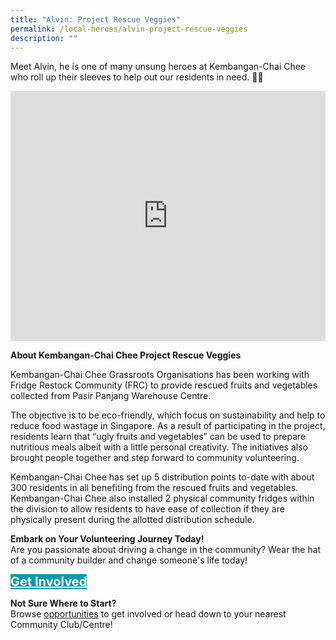 ```yaml
---
title: "Alvin: Project Rescue Veggies"
permalink: /local-heroes/alvin-project-rescue-veggies
description: ""
---
```

Meet Alvin, he is one of many unsung heroes at Kembangan-Chai Chee who roll up their sleeves to help out our residents in need. 👏🏼 

<iframe allowfullscreen="" frameborder="0" src="https://www.youtube.com/embed/9mMqH-aZjso" height="400" width="100%"></iframe>

<b>	About Kembangan-Chai Chee Project Rescue Veggies</b>

Kembangan-Chai Chee Grassroots Organisations has been working with Fridge Restock Community (FRC) to provide rescued fruits and vegetables collected from Pasir Panjang Warehouse Centre.

The objective is to be eco-friendly, which focus on sustainability and help to reduce food wastage in Singapore. As a result of participating in the project, residents learn that “ugly fruits and vegetables” can be used to prepare nutritious meals albeit with a little personal creativity. The initiatives also brought people together and step forward to community volunteering.

Kembangan-Chai Chee  has set up 5 distribution points to-date with about 300 residents in all benefiting from the rescued fruits and vegetables. Kembangan-Chai Chee  also installed 2 physical community fridges within the division to allow residents to have ease of collection if they are physically present during the allotted distribution schedule.

<b>Embark on Your Volunteering Journey Today!</b><br>
Are you passionate about driving a change in the community? Wear the hat of a community builder and change someone's life today!
	
<div>
	<a href="https://go.gov.sg/mpcvolunteer" style="font-size:20px; width:35%; height:60px; background-color:#0899AA; color:white" class="bp-button"><b>Get Involved</b></a>
</div> 

<b>	Not Sure Where to Start?</b>
<br>Browse [opportunities](/programmes) to get involved or head down to your nearest Community Club/Centre!
